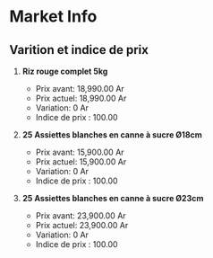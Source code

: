 # Market Info

## Varition et indice de prix

1. **Riz rouge complet 5kg**
   - Prix avant: 18,990.00 Ar
   - Prix actuel: 18,990.00 Ar
   - Variation: 0 Ar
   - Indice de prix : 100.00

2. **25 Assiettes blanches en canne à sucre Ø18cm**
   - Prix avant: 15,900.00 Ar
   - Prix actuel: 15,900.00 Ar
   - Variation: 0 Ar
   - Indice de prix : 100.00

3. **25 Assiettes blanches en canne à sucre Ø23cm**
   - Prix avant: 23,900.00 Ar
   - Prix actuel: 23,900.00 Ar
   - Variation: 0 Ar
   - Indice de prix : 100.00

